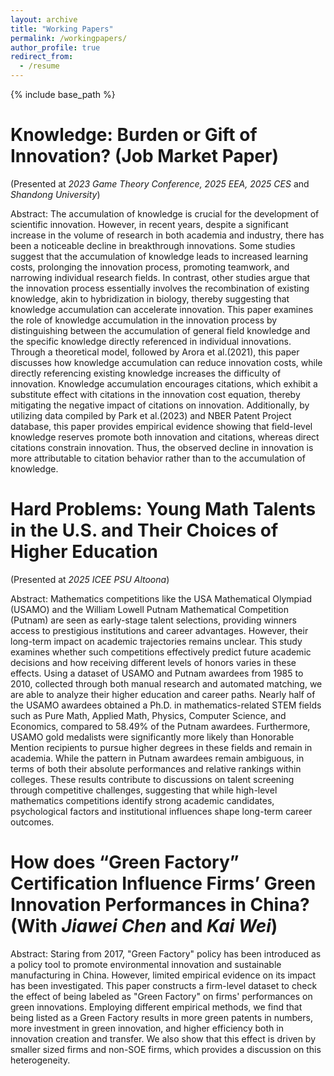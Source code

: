 ```yaml
---
layout: archive
title: "Working Papers"
permalink: /workingpapers/
author_profile: true
redirect_from:
  - /resume
---
```


{% include base_path %}

Knowledge: Burden or Gift of Innovation? (Job Market Paper)
======
(Presented at *2023 Game Theory Conference, 2025 EEA, 2025 CES* and *Shandong University*)

Abstract: The accumulation of knowledge is crucial for the development of scientific innovation. However, in recent years, despite a significant increase in the volume of research in both academia and industry, there has been a noticeable decline in breakthrough innovations. Some studies suggest that the accumulation of knowledge leads to increased learning costs, prolonging the innovation process, promoting teamwork, and narrowing individual research fields. In contrast, other studies argue that the innovation process essentially involves the recombination of existing knowledge, akin to hybridization in biology, thereby suggesting that knowledge accumulation can accelerate innovation. This paper examines the role of knowledge accumulation in the innovation process by distinguishing between the accumulation of general field knowledge and the specific knowledge directly referenced in individual innovations. Through a theoretical model, followed by Arora et al.(2021), this paper discusses how knowledge accumulation can reduce innovation costs, while directly referencing existing knowledge increases the difficulty of innovation. Knowledge accumulation encourages citations, which exhibit a substitute effect with citations in the innovation cost equation, thereby mitigating the negative impact of citations on innovation. Additionally, by utilizing data compiled by Park et al.(2023) and NBER Patent Project database, this paper provides empirical evidence showing that field-level knowledge reserves promote both innovation and citations, whereas direct citations constrain innovation. Thus, the observed decline in innovation is more attributable to citation behavior rather than to the accumulation of knowledge.

Hard Problems: Young Math Talents in the U.S. and Their Choices of Higher Education
======
(Presented at *2025 ICEE PSU Altoona*)

Abstract: Mathematics competitions like the USA Mathematical Olympiad (USAMO) and the William Lowell Putnam Mathematical Competition (Putnam) are seen as early-stage talent selections, providing winners access to prestigious institutions and career advantages. However, their long-term impact on academic trajectories remains unclear. This study examines whether such competitions effectively predict future academic decisions and how receiving different levels of honors varies in these effects. Using a dataset of USAMO and Putnam awardees from 1985 to 2010, collected through both manual research and automated matching, we are able to analyze
their higher education and career paths. Nearly half of the USAMO awardees obtained a Ph.D. in mathematics-related STEM fields such as Pure Math, Applied Math, Physics, Computer Science, and Economics, compared to 58.49% of the Putnam awardees. Furthermore, USAMO gold medalists were significantly more likely than Honorable Mention recipients to pursue higher degrees in these fields and remain in academia. While the pattern in Putnam awardees remain ambiguous, in terms of both their absolute performances and relative rankings within colleges. These results contribute to discussions on talent screening through competitive challenges, suggesting that while high-level mathematics competitions identify strong academic candidates, psychological factors and institutional influences shape long-term career outcomes.

How does “Green Factory” Certification Influence Firms’ Green Innovation Performances in China? (With *Jiawei Chen* and *Kai Wei*)
======
Abstract: Staring from 2017, "Green Factory" policy has been introduced as a policy tool to promote environmental innovation and sustainable manufacturing in China. However, limited empirical evidence on its impact has been investigated. This paper constructs a firm-level dataset to check the effect of being labeled as "Green Factory" on firms' performances on green innovations. Employing different empirical methods, we find that being listed as a Green Factory results in more green patents in numbers, more investment in green innovation, and higher efficiency both in innovation creation and transfer. We also show that this effect is driven by smaller sized firms and non-SOE firms, which provides a discussion on this heterogeneity.
